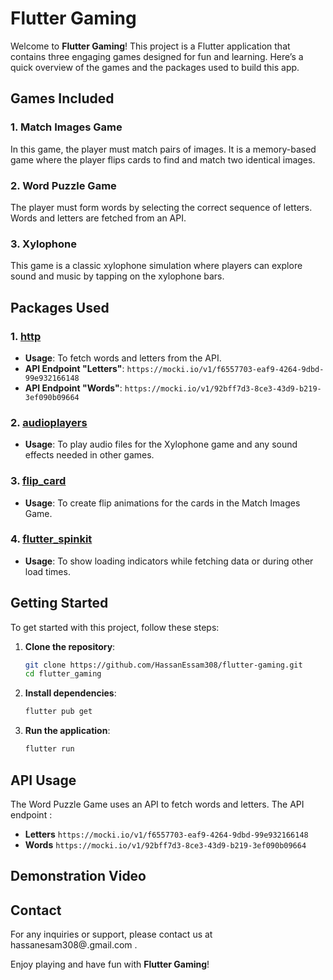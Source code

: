 # Flutter Gaming

Welcome to **Flutter Gaming**! This project is a Flutter application that contains three engaging games designed for fun and learning. Here’s a quick overview of the games and the packages used to build this app.

## Games Included

### 1. Match Images Game
In this game, the player must match pairs of images. It is a memory-based game where the player flips cards to find and match two identical images.

### 2. Word Puzzle Game
The player must form words by selecting the correct sequence of letters. Words and letters are fetched from an API.

### 3. Xylophone
This game is a classic xylophone simulation where players can explore sound and music by tapping on the xylophone bars.

## Packages Used

### 1. [http](https://pub.dev/packages/http)
- **Usage**: To fetch words and letters from the API.
- **API Endpoint "Letters"**: `https://mocki.io/v1/f6557703-eaf9-4264-9dbd-99e932166148`
- **API Endpoint "Words"**: `https://mocki.io/v1/92bff7d3-8ce3-43d9-b219-3ef090b09664`

### 2. [audioplayers](https://pub.dev/packages/audioplayers)
- **Usage**: To play audio files for the Xylophone game and any sound effects needed in other games.

### 3. [flip_card](https://pub.dev/packages/flip_card)
- **Usage**: To create flip animations for the cards in the Match Images Game.

### 4. [flutter_spinkit](https://pub.dev/packages/flutter_spinkit)
- **Usage**: To show loading indicators while fetching data or during other load times.

## Getting Started

To get started with this project, follow these steps:

1. **Clone the repository**:
    ```sh
    git clone https://github.com/HassanEssam308/flutter-gaming.git
    cd flutter_gaming
    ```

2. **Install dependencies**:
    ```sh
    flutter pub get
    ```

3. **Run the application**:
    ```sh
    flutter run
    ```

## API Usage

The Word Puzzle Game uses an API to fetch words and letters. The API endpoint :
- **Letters** `https://mocki.io/v1/f6557703-eaf9-4264-9dbd-99e932166148`
- **Words** `https://mocki.io/v1/92bff7d3-8ce3-43d9-b219-3ef090b09664`

## Demonstration Video

## Contact

For any inquiries or support, please contact us at hassanesam308@.gmail.com .

Enjoy playing and have fun with **Flutter Gaming**!